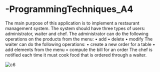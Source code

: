 # -ProgrammingTechniques_A4

The main purpose of this application is to implement a restaurant management system. The system should have
three types of users: administrator, waiter and chef.
The administrator can do the following operations on the products from the menu:
• add
• delete
• modify
The waiter can do the following operations:
• create a new order for a table
• add elements from the menu
• compute the bill for an order
The chef is notified each time it must cook food that is ordered through a waiter.

![c6](https://user-images.githubusercontent.com/57355797/111455564-a14ed980-871e-11eb-988e-0545531d0943.PNG)

